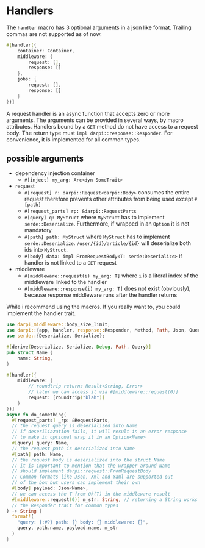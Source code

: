 # Handlers

The `handler` macro has 3 optional arguments in a json like format.
Trailing commas are not supported as of now.
```rust
#[handler({
    container: Container,
    middleware: {
        request: [],
        response: []
    },
    jobs: {
        request: [],
        response: []
    }
})]
```

A request handler is an async function that accepts zero or more arguments.
The arguments can be provided in several ways, by macro attributes.
Handlers bound by a `GET` method do not have access to a request body.
The return type must `impl darpi::response::Responder`. For convenience, it is implemented for all common types.

## possible arguments

- dependency injection container
  - `#[inject] my_arg: Arc<dyn SomeTrait>`
- request
  - `#[request] r: darpi::Request<darpi::Body>` consumes the entire request therefore prevents other attributes from being used except `#[path]` 
  - `#[request_parts] rp: &darpi::RequestParts`
  - `#[query] q: MyStruct` where `MyStruct` has to implement
    `serde::Deserialize`. Furthermore, if wrapped in an `Option` it is not mandatory.
  - `#[path] path: MyStruct` where `MyStruct` has to implement
    `serde::Deserialize`. `/user/{id}/article/{id}` will deserialize both ids into `MyStruct`.
  - `#[body] data: impl FromRequestBody<T: serde:Deserialize>` if handler is not linked to a `GET` request
- middleware
  - `#[middleware::request(i) my_arg: T]` where `i` is a literal index of the middleware linked to the handler
  - `#[middleware::response(i) my_arg: T]` does not exist (obviously), because response middleware runs after the handler returns


While i recommend using the macros. If you really want to, you could implement the handler trait.

```rust
use darpi_middleware::body_size_limit;
use darpi::{app, handler, response::Responder, Method, Path, Json, Query};
use serde::{Deserialize, Serialize};

#[derive(Deserialize, Serialize, Debug, Path, Query)]
pub struct Name {
    name: String,
}

#[handler({
    middleware: {
        // roundtrip returns Result<String, Error>
        // later we can access it via #[middleware::request(0)]
        request: [roundtrip("blah")]
    }
})]
async fn do_something(
  #[request_parts] _rp: &RequestParts,
  // the request query is deserialized into Name
  // if deseriliazation fails, it will result in an error response
  // to make it optional wrap it in an Option<Name>
  #[query] query: Name,
  // the request path is deserialized into Name
  #[path] path: Name,
  // the request body is deserialized into the struct Name
  // it is important to mention that the wrapper around Name
  // should implement darpi::request::FromRequestBody
  // Common formats like Json, Xml and Yaml are supported out
  // of the box but users can implement their own
  #[body] payload: Json<Name>,
  // we can access the T from Ok(T) in the middleware result
  #[middleware::request(0)] m_str: String, // returning a String works because darpi has implemented
  // the Responder trait for common types
) -> String {
  format!(
    "query: {:#?} path: {} body: {} middleware: {}",
    query, path.name, payload.name, m_str
  )
}

```
